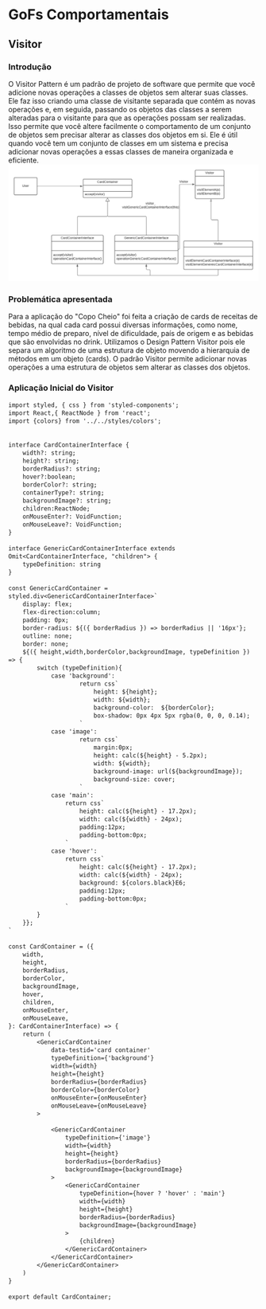 # GoFs Comportamentais

## Visitor

### Introdução

O Visitor Pattern é um padrão de projeto de software que permite que você adicione novas operações a classes de objetos sem alterar suas classes. Ele faz isso criando uma classe de visitante separada que contém as novas operações e, em seguida, passando os objetos das classes a serem alteradas para o visitante para que as operações possam ser realizadas. Isso permite que você altere facilmente o comportamento de um conjunto de objetos sem precisar alterar as classes dos objetos em si. Ele é útil quando você tem um conjunto de classes em um sistema e precisa adicionar novas operações a essas classes de maneira organizada e eficiente.
![Visitor](../PadroesDeProjeto/assets/Gofs/Visitor.png)

### Problemática apresentada

Para a aplicação do "Copo Cheio" foi feita a criação de cards de receitas de bebidas, na qual cada card possui diversas informações, como nome, tempo médio de preparo, nível de dificuldade, país de origem e as bebidas que são envolvidas no drink. Utilizamos o Design Pattern Visitor pois ele separa um algoritmo de uma estrutura de objeto movendo a hierarquia de métodos em um objeto (cards). O padrão Visitor permite adicionar novas operações a uma estrutura de objetos sem alterar as classes dos objetos.
### Aplicação Inicial do Visitor

```
import styled, { css } from 'styled-components';
import React,{ ReactNode } from 'react';
import {colors} from '../../styles/colors';


interface CardContainerInterface {
    width?: string;
    height?: string;
    borderRadius?: string;
    hover?:boolean;
    borderColor?: string;
    containerType?: string;
    backgroundImage?: string;
    children:ReactNode;
    onMouseEnter?: VoidFunction;
    onMouseLeave?: VoidFunction;
}

interface GenericCardContainerInterface extends Omit<CardContainerInterface, "children"> {
    typeDefinition: string
}

const GenericCardContainer = styled.div<GenericCardContainerInterface>`
    display: flex;
    flex-direction:column;
    padding: 0px;
    border-radius: ${({ borderRadius }) => borderRadius || '16px'};
    outline: none;
    border: none;
    ${({ height,width,borderColor,backgroundImage, typeDefinition }) => {
        switch (typeDefinition){
            case 'background':
                    return css`
                        height: ${height};
                        width: ${width};
                        background-color:  ${borderColor};
                        box-shadow: 0px 4px 5px rgba(0, 0, 0, 0.14);
                    `
            case 'image':
                    return css`
                        margin:0px;
                        height: calc(${height} - 5.2px);
                        width: ${width};
                        background-image: url(${backgroundImage});
                        background-size: cover;
                    `
            case 'main':
                return css`
                    height: calc(${height} - 17.2px);
                    width: calc(${width} - 24px);
                    padding:12px;
                    padding-bottom:0px;
                `
            case 'hover':
                return css`
                    height: calc(${height} - 17.2px);
                    width: calc(${width} - 24px);
                    background: ${colors.black}E6;
                    padding:12px;
                    padding-bottom:0px;
                `
        }
    }};
`

const CardContainer = ({
    width,
    height,
    borderRadius,
    borderColor,
    backgroundImage,
    hover,
    children,
    onMouseEnter,
    onMouseLeave,
}: CardContainerInterface) => {
    return (
        <GenericCardContainer
            data-testid='card container'
            typeDefinition={'background'}
            width={width}
            height={height}
            borderRadius={borderRadius}
            borderColor={borderColor}
            onMouseEnter={onMouseEnter}
            onMouseLeave={onMouseLeave}
        >

            <GenericCardContainer
                typeDefinition={'image'}
                width={width}
                height={height}
                borderRadius={borderRadius}
                backgroundImage={backgroundImage}
            >
                <GenericCardContainer
                    typeDefinition={hover ? 'hover' : 'main'}
                    width={width}
                    height={height}
                    borderRadius={borderRadius}
                    backgroundImage={backgroundImage}
                >
                    {children}
                </GenericCardContainer>
            </GenericCardContainer>
        </GenericCardContainer>
    )
}

export default CardContainer;
```
